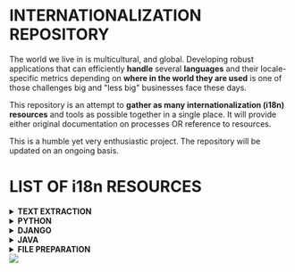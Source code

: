 <!--
<img src="/assets/images/i18n.png" text-align="center" width = 50%; height=15% >
-->

# INTERNATIONALIZATION REPOSITORY

The world we live in is multicultural, and global.
Developing robust applications that can efficiently **handle** several **languages** and their locale-specific metrics depending on **where in the world they are used** is one of those challenges big and "less big" businesses face these days.

This repository is an attempt to **gather as many internationalization (i18n) resources** and tools as possible together in a single place. It will provide either original documentation on processes OR reference to resources.
<!-- in what otherwise is an inifite and messy pool. -->

This is a humble yet very enthusiastic project.
The repository will be updated on an ongoing basis.

<!-- ![](https://github.com/agomezmartin/regexl10n/blob/main/assets/images/world_flags.gif)
-->



<!--
		--------------- DROP DOWN MENU EXAMPLE ---------------

<details>
<summary><strong>LIST OF RESOURCES</strong></summary>


1. [Python: ResourceBundle internationalization module](/file_prepp/README.md)
2. [Resource file text extraction using regex](/text_extraction/README.md)
3. [File preparation tasks](/file_prepp/README.md)

</details>
-->




# LIST OF i18n RESOURCES
<!-- ---------------------------------- -->
<details>
<summary><strong>TEXT EXTRACTION</strong></summary>

- [From **Resource files**](/assets/text_extraction/README.md)

</details>
<!-- ---------------------------------- -->
<details>
<summary><strong>PYTHON</strong></summary>

- [**ResourceBundle**: A **JAVA-like** approach](/assets/python/resourceBundle/README.md)
- [**Gettext**: Multilingual internationalization services](/assets/python/gettext/README.md)

</details>
<!-- ---------------------------------- -->
<details>
<summary><strong>DJANGO </strong></summary>

- [**Gettext**: extract and compile strings for translation](/assets/django/README.md)
- [**Templates**: mark strings for translation](/assets/django/templates_mark_for_translation/README.md)
- [**Templates**: interpolation](/assets/django/templates_interpolation/README.md)
- [**Allowing Users to Switch Languages**](https://testdriven.io/blog/multiple-languages-in-django/#allowing-users-to-switch-languages)





</details>
<!-- ---------------------------------- -->
<details>
<summary><strong>JAVA</strong></summary>

- [**ResourceBundle**](/assets/java/resourceBundle/README.md)

</details>
<!-- ---------------------------------- -->
<details>
<summary><strong>FILE PREPARATION</strong></summary>

- [File preparation tasks](/assets/file_prepp/README.md)

</details>
<!-- ---------------------------------- -->


<!--
			--------------- LIST OF RESOURCES ---------------

1. [ResourceBundle internationalization module](/file_prepp/README.md)
2. [Resource file text extraction using regex](/text_extraction/README.md)
3. [File preparation tasks](/file_prepp/README.md)

-->
<img src="https://github.com/agomezmartin/regexl10n/blob/main/assets/images/world_flags.gif">